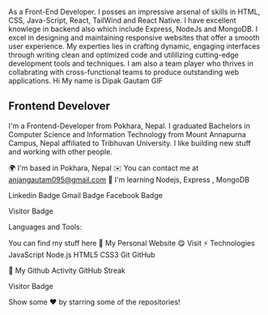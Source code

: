 As a Front-End Developer. I posses an impressive arsenal of skills in HTML, CSS, Java-Script, React, TailWind and React Native. I have excellent knowlege in backend also which include Express, NodeJs and MongoDB. I excel in designing and maintaining responsive websites that offer a smooth user experience. My experties lies in crafting dynamic, engaging interfaces through writing clean and optimized code and utililizing cutting-edge development tools and techniques. I am also a team player who thrives in collabrating with cross-functional teams to produce outstanding web applications.
Hi My name is Dipak Gautam
GIF

Frontend Develover
--------------------------------------
I'm a Frontend-Developer from Pokhara, Nepal. I graduated Bachelors in Computer Science and Information Technology from Mount Annapurna Campus, Nepal affiliated to Tribhuvan University. I like building new stuff and working with other people.

🌍 I'm based in Pokhara, Nepal
✉️ You can contact me at anjangautam095@gmail.com
🧠 I'm learning Nodejs, Express , MongoDB

Linkedin Badge Gmail Badge Facebook Badge

 Visitor Badge

Languages and Tools:


You can find my stuff here 🍃
My Personal Website 😋 Visit
⚡ Technologies
JavaScript Node.js HTML5 CSS3 Git GitHub

👨 My Github Activity
GitHub Streak

  

Visitor Badge

Show some ❤️ by starring some of the repositories!
